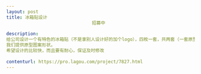 ```yaml
---                
layout: post       
title: 冰箱贴设计
                                招募中
           
description: 
给公司设计一个有特色的冰箱贴（不是拿别人设计好的加个logo），四枚一套，共两套（一套原型，一套卡通）。用作纪念物。
我们提供原型图案形状。
希望设计的比较快，而且要有耐心，保证及时修改
     
contenturl: https://pro.lagou.com/project/7827.html      
---                 
```

